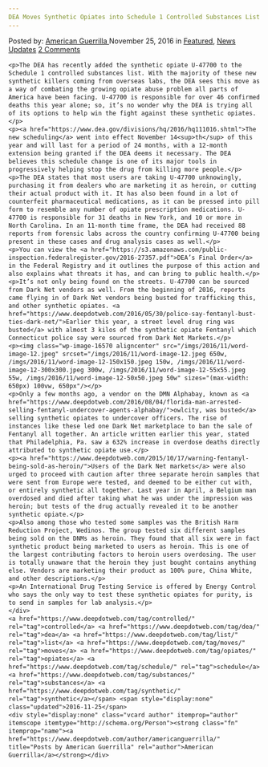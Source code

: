 ```yaml
---
DEA Moves Synthetic Opiates into Schedule 1 Controlled Substances List
---
```

<article class="post-listing post-16569 post type-post status-publish format-standard has-post-thumbnail hentry  tag-controlled tag-dea tag-list tag-moves tag-opiates tag-schedule tag-substances tag-synthetic">
    <div class="post-inner">
        <span>Posted by: <a href="https://www.deepdotweb.com/author/americanguerrilla/" title="">American Guerrilla </a></span>
    <span>November 25, 2016</span>
    <span>in <a href="https://www.deepdotweb.com/category/deepdot-news/" rel="category tag">Featured</a>, <a href="https://www.deepdotweb.com/category/news-updates/" rel="category tag">News Updates</a></span>
    <span><a href="https://www.deepdotweb.com/2016/11/25/dea-moves-synthetic-opiates-schedule-1-controlled-substances-list/#comments">2 Comments</a></span>
    </p>
    <div class="clear"></div>
    
    <p>The DEA has recently added the synthetic opiate U-47700 to the Schedule 1 controlled substances list. With the majority of these new synthetic killers coming from overseas labs, the DEA sees this move as a way of combating the growing opiate abuse problem all parts of America have been facing. U-47700 is responsible for over 46 confirmed deaths this year alone; so, it’s no wonder why the DEA is trying all of its options to help win the fight against these synthetic opiates.</p>
    <p><a href="https://www.dea.gov/divisions/hq/2016/hq111016.shtml">The new scheduling</a> went into effect November 14<sup>th</sup> of this year and will last for a period of 24 months, with a 12-month extension being granted if the DEA deems it necessary. The DEA believes this schedule change is one of its major tools in progressively helping stop the drug from killing more people.</p>
    <p>The DEA states that most users are taking U-47700 unknowingly, purchasing it from dealers who are marketing it as heroin, or cutting their actual product with it. It has also been found in a lot of counterfeit pharmaceutical medications, as it can be pressed into pill form to resemble any number of opiate prescription medications. U-47700 is responsible for 31 deaths in New York, and 10 or more in North Carolina. In an 11-month time frame, the DEA had received 88 reports from forensic labs across the country confirming U-47700 being present in these cases and drug analysis cases as well.</p>
    <p>You can view the <a href="https://s3.amazonaws.com/public-inspection.federalregister.gov/2016-27357.pdf">DEA’s Final Order</a> in the Federal Registry and it outlines the purpose of this action and also explains what threats it has, and can bring to public health.</p>
    <p>It’s not only being found on the streets. U-47700 can be sourced from Dark Net vendors as well. From the beginning of 2016, reports came flying in of Dark Net vendors being busted for trafficking this, and other synthetic opiates. <a href="https://www.deepdotweb.com/2016/05/30/police-say-fentanyl-bust-ties-dark-net/">Earlier this year, a street level drug ring was busted</a> with almost 3 kilos of the synthetic opiate Fentanyl which Connecticut police say were sourced from Dark Net Markets.</p>
    <p><img class="wp-image-16570 aligncenter" src="/imgs/2016/11/word-image-12.jpeg" srcset="/imgs/2016/11/word-image-12.jpeg 650w, /imgs/2016/11/word-image-12-150x150.jpeg 150w, /imgs/2016/11/word-image-12-300x300.jpeg 300w, /imgs/2016/11/word-image-12-55x55.jpeg 55w, /imgs/2016/11/word-image-12-50x50.jpeg 50w" sizes="(max-width: 650px) 100vw, 650px"/></p>
    <p>Only a few months ago, a vendor on the DMN Alphabay, known as <a href="https://www.deepdotweb.com/2016/08/04/florida-man-arrested-selling-fentanyl-undercover-agents-alphabay/">owlcity, was busted</a> selling synthetic opiates to undercover officers. The rise of instances like these led one Dark Net marketplace to ban the sale of Fentanyl all together. An article written earlier this year, stated that Philadelphia, Pa. saw a 632% increase in overdose deaths directly attributed to synthetic opiate use.</p>
    <p><a href="https://www.deepdotweb.com/2015/10/17/warning-fentanyl-being-sold-as-heroin/">Users of the Dark Net markets</a> were also urged to proceed with caution after three separate heroin samples that were sent from Europe were tested, and deemed to be either cut with, or entirely synthetic all together. Last year in April, a Belgium man overdosed and died after taking what he was under the impression was heroin; but tests of the drug actually revealed it to be another synthetic opiate.</p>
    <p>Also among those who tested some samples was the British Harm Reduction Project, Wedinos. The group tested six different samples being sold on the DNMs as heroin. They found that all six were in fact synthetic product being marketed to users as heroin. This is one of the largest contributing factors to heroin users overdosing. The user is totally unaware that the heroin they just bought contains anything else. Vendors are marketing their product as 100% pure, China White, and other descriptions.</p>
    <p>An International Drug Testing Service is offered by Energy Control who says the only way to test these synthetic opiates for purity, is to send in samples for lab analysis.</p>
    </div>
    <a href="https://www.deepdotweb.com/tag/controlled/" rel="tag">controlled</a> <a href="https://www.deepdotweb.com/tag/dea/" rel="tag">dea</a> <a href="https://www.deepdotweb.com/tag/list/" rel="tag">list</a> <a href="https://www.deepdotweb.com/tag/moves/" rel="tag">moves</a> <a href="https://www.deepdotweb.com/tag/opiates/" rel="tag">opiates</a> <a href="https://www.deepdotweb.com/tag/schedule/" rel="tag">schedule</a> <a href="https://www.deepdotweb.com/tag/substances/" rel="tag">substances</a> <a href="https://www.deepdotweb.com/tag/synthetic/" rel="tag">synthetic</a></span> <span style="display:none" class="updated">2016-11-25</span>
    <div style="display:none" class="vcard author" itemprop="author" itemscope itemtype="http://schema.org/Person"><strong class="fn" itemprop="name"><a href="https://www.deepdotweb.com/author/americanguerrilla/" title="Posts by American Guerrilla" rel="author">American Guerrilla</a></strong></div>
    
